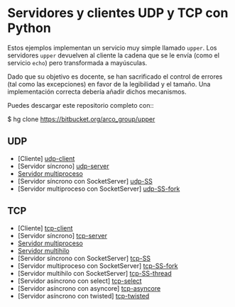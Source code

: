 <!-- -*- coding:utf-8 mode:md -*- -->


Servidores y clientes UDP y TCP con Python
==========================================

Estos ejemplos implementan un servicio muy simple llamado ``upper``. Los servidores
``upper`` devuelven al cliente la cadena que se le envía (como el servicio ``echo``) pero
transformada a mayúsculas.

Dado que su objetivo es docente, se han sacrificado el control de errores (tal como las
excepciones) en favor de la legibilidad y el tamaño. Una implementación correcta debería
añadir dichos mecanismos.

Puedes descargar este repositorio completo con::

  $ hg clone https://bitbucket.org/arco_group/upper


UDP
---

- [Cliente] [udp-client]
- [Servidor síncrono] [udp-server]
- [Servidor multiproceso][udp-fork]
- [Servidor síncrono con SocketServer] [udp-SS]
- [Servidor multiproceso con SocketServer] [udp-SS-fork]


[udp-client]:    https://bitbucket.org/arco_group/upper/raw/tip/UDP_client.py
[udp-server]:    https://bitbucket.org/arco_group/upper/raw/tip/UDP_server.py
[udp-fork]:      https://bitbucket.org/arco_group/upper/raw/tip/UDP_fork_server.py
[udp-SS]:        https://bitbucket.org/arco_group/upper/raw/tip/UDP_SS_server.py
[udp-SS-fork]:   https://bitbucket.org/arco_group/upper/raw/tip/UDP_SS_fork_server.py


TCP
---

- [Cliente] [tcp-client]
- [Servidor síncrono] [tcp-server]
- [Servidor multiproceso][tcp-fork]
- [Servidor multihilo][tcp-thread]
- [Servidor síncrono con SocketServer] [tcp-SS]
- [Servidor multiproceso con SocketServer] [tcp-SS-fork]
- [Servidor multihilo con SocketServer] [tcp-SS-thread]
- [Servidor asíncrono con select] [tcp-select]
- [Servidor asíncrono con asyncore] [tcp-asyncore]
- [Servidor asíncrono con twisted] [tcp-twisted]


[tcp-client]:    https://bitbucket.org/arco_group/upper/raw/tip/TCP_client.py
[tcp-server]:    https://bitbucket.org/arco_group/upper/raw/tip/TCP_server.py
[tcp-fork]:      https://bitbucket.org/arco_group/upper/raw/tip/TCP_fork_server.py
[tcp-thread]:    https://bitbucket.org/arco_group/upper/raw/tip/TCP_thread_server.py
[tcp-SS]:        https://bitbucket.org/arco_group/upper/raw/tip/TCP_SS_server.py
[tcp-SS-fork]:   https://bitbucket.org/arco_group/upper/raw/tip/TCP_SS_fork_server.py
[tcp-SS-thread]: https://bitbucket.org/arco_group/upper/raw/tip/TCP_SS_thread_server.py
[tcp-select]:    https://bitbucket.org/arco_group/upper/raw/tip/TCP_select_server.py
[tcp-asyncore]:  https://bitbucket.org/arco_group/upper/raw/tip/TCP_asyncore_server.py
[tcp-twisted]:   https://bitbucket.org/arco_group/upper/raw/tip/TCP_twisted_server.py
